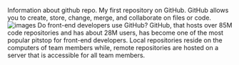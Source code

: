 Information about github repo.
My first repository on GitHub.
GitHub allows you to create, store, change, merge, and collaborate on files or code.
![images](https://github.com/Oluwafimi/this-is-my-first-project/assets/128043468/0a8a5b9d-d051-408b-8690-240da4be86d9)
Do front-end developers use GitHub?
GitHub, that hosts over 85M code repositories and has about 28M users, has become one of the most popular pitstop for front-end developers.
Local repositories reside on the computers of team members while, remote repositories are hosted on a server that is accessible for all team members.
